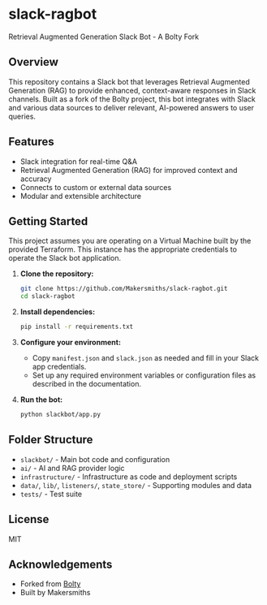 # slack-ragbot

Retrieval Augmented Generation Slack Bot - A Bolty Fork

## Overview
This repository contains a Slack bot that leverages Retrieval Augmented Generation (RAG) to provide enhanced, context-aware responses in Slack channels. Built as a fork of the Bolty project, this bot integrates with Slack and various data sources to deliver relevant, AI-powered answers to user queries.

## Features
- Slack integration for real-time Q&A
- Retrieval Augmented Generation (RAG) for improved context and accuracy
- Connects to custom or external data sources
- Modular and extensible architecture

## Getting Started

This project assumes you are operating on a Virtual Machine built by the provided Terraform. This instance has the appropriate credentials to operate the Slack bot application.

1. **Clone the repository:**
   ```sh
   git clone https://github.com/Makersmiths/slack-ragbot.git
   cd slack-ragbot
   ```
   
2. **Install dependencies:**
   ```sh
   pip install -r requirements.txt
   ```

3. **Configure your environment:**
   - Copy `manifest.json` and `slack.json` as needed and fill in your Slack app credentials.
   - Set up any required environment variables or configuration files as described in the documentation.

4. **Run the bot:**
   ```sh
   python slackbot/app.py
   ```

## Folder Structure
- `slackbot/` - Main bot code and configuration
- `ai/` - AI and RAG provider logic
- `infrastructure/` - Infrastructure as code and deployment scripts
- `data/`, `lib/`, `listeners/`, `state_store/` - Supporting modules and data
- `tests/` - Test suite

## License
MIT

## Acknowledgements
- Forked from [Bolty](https://github.com/bolty-ai/bolty)
- Built by Makersmiths
